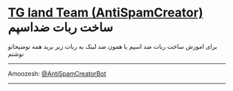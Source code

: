 # [TG land Team (AntiSpamCreator)](https://github.com/TGlandTeam/AntiSpamCreatorBot) ساخت ربات ضداسپم


برای اموزش ساخت ربات ضد اسپم یا همون ضد لینک به ربات زیر برید همه توضیحاتو نوشتم

_____________________________________________________________________

Amoozesh: [@AntiSpamCreatorBot](https://telegram.me/EleGanceTM)
_____________________________________________________________________


